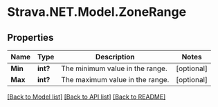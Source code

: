 # Strava.NET.Model.ZoneRange
## Properties

Name | Type | Description | Notes
------------ | ------------- | ------------- | -------------
**Min** | **int?** | The minimum value in the range. | [optional] 
**Max** | **int?** | The maximum value in the range. | [optional] 

[[Back to Model list]](../README.md#documentation-for-models) [[Back to API list]](../README.md#documentation-for-api-endpoints) [[Back to README]](../README.md)

